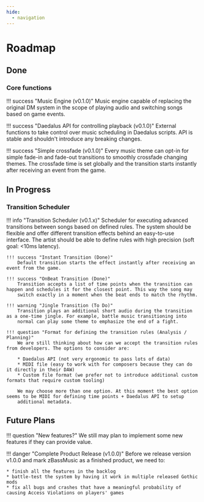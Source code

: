 ```yaml
---
hide:
  - navigation
---
```


# Roadmap

## Done

### Core functions
!!! success "Music Engine (v0.1.0)"
    Music engine capable of replacing the original DM system in the scope of playing audio and switching songs based on game events.

!!! success "Daedalus API for controlling playback (v0.1.0)"
    External functions to take control over music scheduling in Daedalus scripts. API is stable and shouldn't introduce any breaking changes.

!!! success "Simple crossfade (v0.1.0)"
    Every music theme can opt-in for simple fade-in and fade-out transitions to smoothly crossfade changing themes. The crossfade time is 
    set globally and the transition starts instantly after receiving an event from the game.


## In Progress 

###  Transition Scheduler

!!! info "Transition Scheduler (v0.1.x)"
    Scheduler for executing advanced transitions between songs based on defined rules. The system should be flexible and offer different 
    transition effects behind an easy-to-use interface. The artist should be able to define rules with high precision (soft goal: <10ms latency).

    !!! success "Instant Transition (Done)"
        Default transition starts the effect instantly after receiving an event from the game.

    !!! success "OnBeat Transition (Done)"
        Transition accepts a list of time points when the transition can happen and schedules it for the closest point. This way the song may 
        switch exactly in a moment when the beat ends to match the rhythm.

    !!! warning "Jingle Transition (To Do)"
        Transition plays an additional short audio during the transition as a one-time jingle. For example, battle music transitioning into 
        normal can play some theme to emphasize the end of a fight.

    !!! question "Format for defining the transition rules (Analysis / Planning)"
        We are still thinking about how can we accept the transition rules from developers. The options to consider are:

        * Daedalus API (not very ergonomic to pass lots of data)
        * MIDI file (easy to work with for composers because they can do it directly in their DAW)
        * Custom file format (we prefer not to introduce additional custom formats that require custom tooling)

        We may choose more than one option. At this moment the best option seems to be MIDI for defining time points + Daedalus API to setup 
        additional metadata.

## Future Plans

!!! question "New features?"
    We still may plan to implement some new features if they can provide value.

!!! danger "Complete Product Release (v1.0.0)"
    Before we release version v1.0.0 and mark zBassMusic as a finished product, we need to:
    
    * finish all the features in the backlog
    * battle-test the system by having it work in multiple released Gothic mods
    * fix all bugs and crashes that have a meaningful probability of causing Access Violations on players' games